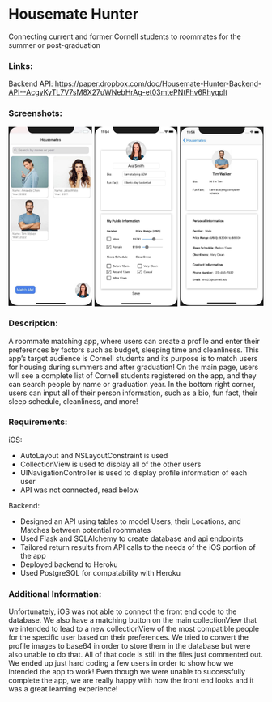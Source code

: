 # Housemate Hunter
Connecting current and former Cornell students to roommates for the summer or post-graduation

### Links:

Backend API: https://paper.dropbox.com/doc/Housemate-Hunter-Backend-API--AcgyKyTL7V7sM8X27uWNebHrAg-et03mtePNtFhv6Rhyqplt

### Screenshots:

<div style="display:grid;grid-template-columns:1fr 1fr 1fr;grid-column-gap:5px;">
  <img src="images/1.jpg" width="200" alt="Screenshot 1"/>
  <img src="images/2.jpg" width="200" alt="Screenshot 2"/>
  <img src="images/3.jpg" width="200" alt="Screenshot 3"/>
</div>

### Description:

A roommate matching app, where users can create a profile and enter their preferences by factors such as budget, sleeping time and cleanliness. This app’s target audience is Cornell students and its purpose is to match users for housing during summers and after graduation! On the main page, users will see a complete list of Cornell students registered on the app, and they can search people by name or graduation year. In the bottom right corner, users can input all of their person information, such as a bio, fun fact, their sleep schedule, cleanliness, and more!

### Requirements:

iOS:
- AutoLayout and NSLayoutConstraint is used
- CollectionView is used to display all of the other users
- UINavigationController is used to display profile information of each user
- API was not connected, read below

Backend:
- Designed an API using tables to model Users, their Locations, and Matches between potential roommates
- Used Flask and SQLAlchemy to create database and api endpoints
- Tailored return results from API calls to the needs of the iOS portion of the app
- Deployed backend to Heroku
- Used PostgreSQL for compatability with Heroku

### Additional Information:

Unfortunately, iOS was not able to connect the front end code to the database. We also have a matching button on the main collectionView that we intended to lead to a new collectionView of the most compatible people for the specific user based on their preferences. We tried to convert the profile images to base64 in order to store them in the database but were also unable to do that. All of that code is still in the files just commented out. We ended up just hard coding a few users in order to show how we intended the app to work! Even though we were unable to successfully complete the app, we are really happy with how the front end looks and it was a great learning experience!
